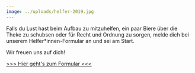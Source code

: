 ```yaml
---
image: ../uploads/helfer-2019.jpg
---
```


Falls du Lust hast beim Aufbau zu mitzuhelfen, ein paar Biere über die Theke zu schubsen oder für Recht und Ordnung zu sorgen, melde dich bei unserem Helfer*innen-Formular an und sei am Start.

Wir freuen uns auf dich!

[\>>> Hier geht's zum Formular <<<](https://forms.gle/iH7rVWc2sJWCeYDr7)